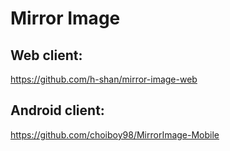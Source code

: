 # Mirror Image

## Web client:
https://github.com/h-shan/mirror-image-web

## Android client:
https://github.com/choiboy98/MirrorImage-Mobile

